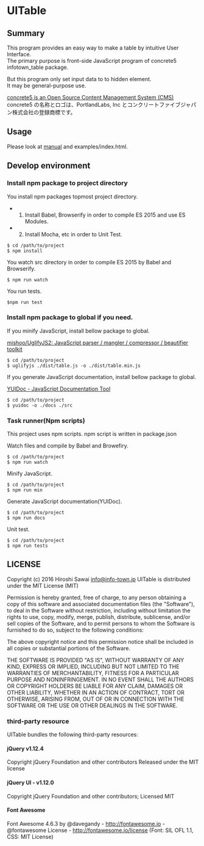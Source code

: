 # UITable

## Summary

This program provides an easy way to make a table by intuitive User Interface.  
The primary purpose is front-side JavaScript program of concrete5 infotown_table package.

But this program only set input data to to hidden element.  
It may be general-purpose use.

[concrete5 is an Open Source Content Management System (CMS)](https://www.concrete5.org/)  
concrete5 の名称とロゴは、PortlandLabs, Inc とコンクリートファイブジャパン株式会社の登録商標です。


## Usage

Please look at [manual](./manual/manual.md) and examples/index.html.


## Develop environment

### Install npm package to project directory 

You install npm packages topmost project directory.

* 1. Install Babel, Browserify in order to compile ES 2015 and use ES Modules.
* 2. Install Mocha, etc in order to Unit Test.


```
$ cd /path/to/project
$ npm install
```

You watch src directory in order to compile ES 2015 by Babel and Browserify.

    $ npm run watch

You run tests.

    $npm run test

### Install npm package to global if you need.

If you minify JavaScript, install bellow package to global.

[mishoo/UglifyJS2: JavaScript parser / mangler / compressor / beautifier toolkit](https://github.com/mishoo/UglifyJS2)

    $ cd /path/to/project
    $ uglifyjs ./dist/table.js -o ./dist/table.min.js

If you generate JavaScript documentation, install bellow package to global.
 
[YUIDoc - JavaScript Documentation Tool](http://yui.github.io/yuidoc/)

    $ cd /path/to/project
    $ yuidoc -o ./docs ./src

### Task runner(Npm scripts)

This project uses npm scripts. npm script is written in package.json

Watch files and compile by Babel and Browefiry.

    $ cd /path/to/project
    $ npm run watch

Minify JavaScript.

    $ cd /path/to/project
    $ npm run min

Generate JavaScript documentation(YUIDoc).

    $ cd /path/to/project
    $ npm run docs

Unit test.

    $ cd /path/to/project
    $ npm run tests


## LICENSE

Copyright (c) 2016 Hiroshi Sawai <info@info-town.jp>
UITable is distributed under the MIT License (MIT)

Permission is hereby granted, free of charge, to any person obtaining a copy of this software and associated documentation files (the "Software"), to deal in the Software without restriction, including without limitation the rights to use, copy, modify, merge, publish, distribute, sublicense, and/or sell copies of the Software, and to permit persons to whom the Software is furnished to do so, subject to the following conditions:

The above copyright notice and this permission notice shall be included in all copies or substantial portions of the Software.

THE SOFTWARE IS PROVIDED "AS IS", WITHOUT WARRANTY OF ANY KIND, EXPRESS OR IMPLIED, INCLUDING BUT NOT LIMITED TO THE WARRANTIES OF MERCHANTABILITY, FITNESS FOR A PARTICULAR PURPOSE AND NONINFRINGEMENT. IN NO EVENT SHALL THE AUTHORS OR COPYRIGHT HOLDERS BE LIABLE FOR ANY CLAIM, DAMAGES OR OTHER LIABILITY, WHETHER IN AN ACTION OF CONTRACT, TORT OR OTHERWISE, ARISING FROM, OUT OF OR IN CONNECTION WITH THE SOFTWARE OR THE USE OR OTHER DEALINGS IN THE SOFTWARE.
   
### third-party resource
   
UITable bundles the following third-party resources:

#### jQuery v1.12.4

Copyright jQuery Foundation and other contributors
Released under the MIT license

#### jQuery UI - v1.12.0

Copyright jQuery Foundation and other contributors; Licensed MIT

#### Font Awesome
   
Font Awesome 4.6.3 by @davegandy - http://fontawesome.io - @fontawesome
License - http://fontawesome.io/license (Font: SIL OFL 1.1, CSS: MIT License)

